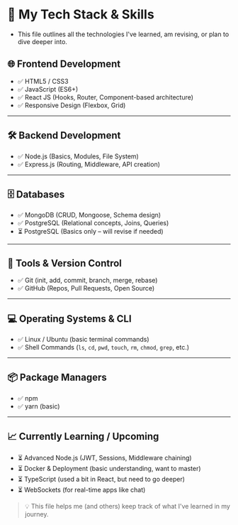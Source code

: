 # 🚀 My Tech Stack & Skills

- This file outlines all the technologies I've learned, am revising, or plan to dive deeper into.

## 🌐 Frontend Development

- ✅ HTML5 / CSS3
- ✅ JavaScript (ES6+)
- ✅ React JS (Hooks, Router, Component-based architecture)
- ✅ Responsive Design (Flexbox, Grid)

---

## 🛠️ Backend Development

- ✅ Node.js (Basics, Modules, File System)
- ✅ Express.js (Routing, Middleware, API creation)

---

## 🗄️ Databases

- ✅ MongoDB (CRUD, Mongoose, Schema design)
- ✅ PostgreSQL (Relational concepts, Joins, Queries)
- ⏳ PostgreSQL (Basics only – will revise if needed)

---

## 🔧 Tools & Version Control

- ✅ Git (init, add, commit, branch, merge, rebase)
- ✅ GitHub (Repos, Pull Requests, Open Source)

---

## 💻 Operating Systems & CLI

- ✅ Linux / Ubuntu (basic terminal commands)
- ✅ Shell Commands (`ls`, `cd`, `pwd`, `touch`, `rm`, `chmod`, `grep`, etc.)

---

## 📦 Package Managers

- ✅ npm
- ✅ yarn (basic)

---

## 📈 Currently Learning / Upcoming

- ⏳ Advanced Node.js (JWT, Sessions, Middleware chaining)
- ⏳ Docker & Deployment (basic understanding, want to master)
- ⏳ TypeScript (used a bit in React, but need to go deeper)
- ⏳ WebSockets (for real-time apps like chat)

> 💡 This file helps me (and others) keep track of what I've learned in my journey.
